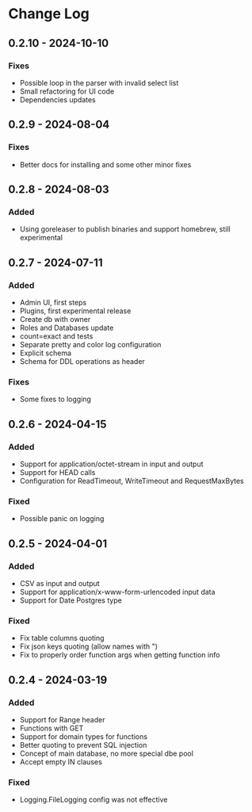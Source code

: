 # Change Log

## 0.2.10 - 2024-10-10

### Fixes
* Possible loop in the parser with invalid select list
* Small refactoring for UI code
* Dependencies updates

## 0.2.9 - 2024-08-04

### Fixes
* Better docs for installing and some other minor fixes

## 0.2.8 - 2024-08-03

### Added
* Using goreleaser to publish binaries and support homebrew, still experimental

## 0.2.7 - 2024-07-11

### Added
* Admin UI, first steps
* Plugins, first experimental release
* Create db with owner
* Roles and Databases update
* count=exact and tests
* Separate pretty and color log configuration
* Explicit schema
* Schema for DDL operations as header

### Fixes
* Some fixes to logging

## 0.2.6 - 2024-04-15

### Added
* Support for application/octet-stream in input and output
* Support for HEAD calls
* Configuration for ReadTimeout, WriteTimeout and RequestMaxBytes

### Fixed
* Possible panic on logging

## 0.2.5 - 2024-04-01

### Added
* CSV as input and output
* Support for application/x-www-form-urlencoded input data
* Support for Date Postgres type

### Fixed
* Fix table columns quoting
* Fix json keys quoting (allow names with ")
* Fix to properly order function args when getting function info

## 0.2.4 - 2024-03-19

### Added
* Support for Range header
* Functions with GET
* Support for domain types for functions
* Better quoting to prevent SQL injection
* Concept of main database, no more special dbe pool
* Accept empty IN clauses 

### Fixed
* Logging.FileLogging config was not effective
